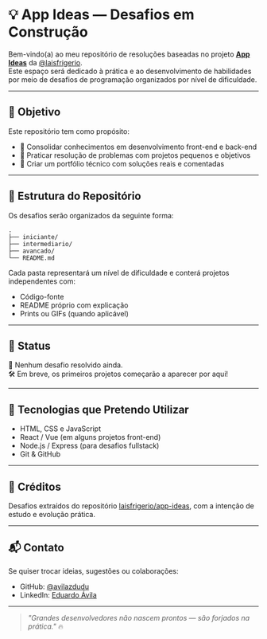 
# 💡 App Ideas — Desafios em Construção

Bem-vindo(a) ao meu repositório de resoluções baseadas no projeto [**App Ideas**](https://github.com/laisfrigerio/app-ideas) da [@laisfrigerio](https://github.com/laisfrigerio).  
Este espaço será dedicado à prática e ao desenvolvimento de habilidades por meio de desafios de programação organizados por nível de dificuldade.

---

## 🎯 Objetivo

Este repositório tem como propósito:

- 📌 Consolidar conhecimentos em desenvolvimento front-end e back-end  
- 🧪 Praticar resolução de problemas com projetos pequenos e objetivos  
- 🧰 Criar um portfólio técnico com soluções reais e comentadas  

---

## 📁 Estrutura do Repositório

Os desafios serão organizados da seguinte forma:

```
.
├── iniciante/
├── intermediario/
├── avancado/
└── README.md
```

Cada pasta representará um nível de dificuldade e conterá projetos independentes com:

- Código-fonte  
- README próprio com explicação  
- Prints ou GIFs (quando aplicável)  

---

## 📌 Status

📂 Nenhum desafio resolvido ainda.  
🛠️ Em breve, os primeiros projetos começarão a aparecer por aqui!

---

## 🚀 Tecnologias que Pretendo Utilizar

- HTML, CSS e JavaScript  
- React / Vue (em alguns projetos front-end)  
- Node.js / Express (para desafios fullstack)  
- Git & GitHub  

---

## 🤝 Créditos

Desafios extraídos do repositório [laisfrigerio/app-ideas](https://github.com/laisfrigerio/app-ideas), com a intenção de estudo e evolução prática.

---

## 📬 Contato

Se quiser trocar ideias, sugestões ou colaborações:

- GitHub: [@avilazdudu](https://github.com/avilazdudu)  
- LinkedIn: [Eduardo Ávila](https://www.linkedin.com/in/avilazdudu)  

---

> _"Grandes desenvolvedores não nascem prontos — são forjados na prática."_ 🔥
